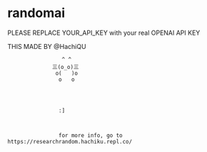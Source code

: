 # randomai

PLEASE REPLACE YOUR_API_KEY with your real OPENAI API KEY

THIS MADE BY @HachiQU


                     ^ ^
                  三(o_o)三
                   o(   )o
                    o   o 
                    
                    
                    
                    
                    :] 
                    
                    
                    
                    for more info, go to https://researchrandom.hachiku.repl.co/
